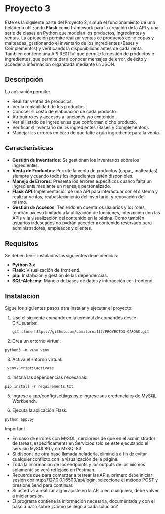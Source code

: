 # Proyecto 3
Este es la siguiente parte del Proyecto 2, simula el funcionamiento de una heladería utilizando **Flask** como framework para la creación de la API y una serie de clases en Python que modelan los productos, ingredientes y ventas. La aplicación permite realizar ventas de productos como copas y malteadas, gestionando el inventario de los ingredientes (Bases y Complementos) y verificando la disponibilidad antes de cada venta. También contiene una API RESTful que permite la gestión de productos e ingredientes, que permite dar a conocer mensajes de error, de éxito y acceder a información organizada mediante un JSON.

## Descripción

La aplicación permite:
- Realizar ventas de productos.
- Ver la rentabilidad de los productos.
- Conocer el costo de elaboración de cada producto
- Atribuir roles y accesos a funciones y/o contenido.
- Ver el listado de ingredientes que conforman dicho producto.
- Verificar el inventario de los ingredientes (Bases y Complementos).
- Manejar los errores en caso de que falte algún ingrediente para la venta.

## Características

- **Gestión de Inventarios**: Se gestionan los inventarios sobre los ingredientes.
- **Venta de Productos**: Permite la venta de productos (copas, malteadas) siempre y cuando todos los ingredientes estén disponibles.
- **Manejo de Errores**: Presenta los errores específicos cuando falta un ingrediente mediante un mensaje personalizado.
- **Flask API**: Implementación de una API para interactuar con el sistema y realizar ventas, reabastecimiento del inventario, y renovación del mismo.
- **Gestión de Accesos**: Teniendo en cuenta los usuarios y los roles, tendrán acceso limitado a la utilización de funciones, interacción con las APIs y la visualización del contenido en la página. Como también usuarios indeseados no podrán acceder a contenido reservado para administradores, empleados y clientes.

## Requisitos

Se deben tener instaladas las siguientes dependencias:

- **Python 3.x**
- **Flask:** Visualización de front end.
- **pip:** Instalación y gestión de las dependencias.
- **SQL-Alchemy:** Manejo de bases de datos y interacción con frontend.

## Instalación

Sigue los siguientes pasos para instalar y ejecutar el proyecto:

1. Use el siguiente comando en la terminal de comandos desde C:\Usuarios:
   ```
   git clone https://github.com/camiloroa112/PROYECTO3-CAROAC.git
   ```

2. Crea un entorno virtual:

```
python3 -m venv venv
```

3. Activa el entorno virtual:

```
.venv\Scripts\activate
```

4. Instala las dependencias necesarias:

```
pip install -r requirements.txt
```

5. Ingrese a app/config/settings.py e ingrese sus credenciales de MySQL Workbench.

6. Ejecuta la aplicación Flask:

```
python app.py
```

> [!IMPORTANT]
> - En caso de errores con MySQL, cerciorese de que en el administrador de tareas, especificamente en Servicios solo se este ejecutando el servicio MySQL80 y no MySQL83.
> - Si dispone de otra base llamada heladeria, eliminela a fin de evitar cualquier conflicto con la visualización de la página.
> - Toda la información de los endpoints y los outputs de los mismos solamente se verá reflejado en Postman. 
> - Recuerde que para comenzar a testear las APIs, primero debe iniciar sesión con http://127.0.0.1:5500/api/login, seleccione el método POST y presione Send para continuar.
> - Si usted va a realizar algún ajuste en la API o en cualquiera, debe volver a iniciar sesión.
> - El programa contiene la información necesaria, documentada y con el paso a paso sobre ¿Cómo se llego a cada solución?